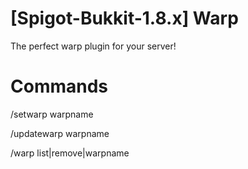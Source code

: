 # [Spigot-Bukkit-1.8.x] Warp
The perfect warp plugin for your server!

# Commands
/setwarp warpname

/updatewarp warpname

/warp list|remove|warpname
